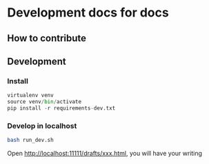 # Development docs for docs

## How to contribute

## Development


### Install

```python
virtualenv venv
source venv/bin/activate
pip install -r requirements-dev.txt
```

### Develop in localhost

```bash
bash run_dev.sh
```

Open [http://localhost:11111/drafts/xxx.html](http://localhost:11111/drafts/xxx.html), you will have your writing



